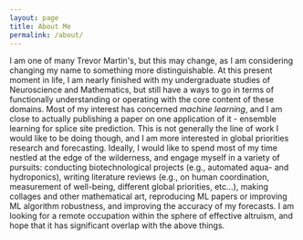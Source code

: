 ```yaml
---
layout: page
title: About Me
permalink: /about/
---
```


I am one of many Trevor Martin's, but this may change, as I am considering changing my name to something more distinguishable. At this present moment in life, I am nearly finished with my undergraduate studies of Neuroscience and Mathematics, but still have a ways to go in terms of functionally understanding or operating with the core content of these domains. Most of my interest has concerned _machine learning_, and I am close to actually publishing a paper on one application of it - ensemble learning for splice site prediction. This is not generally the line of work I would like to be doing though, and I am more interested in global priorities research and forecasting. Ideally, I would like to spend most of my time nestled at the edge of the wilderness, and engage myself in a variety of pursuits: conducting biotechnological projects (e.g., automated aqua- and hydroponics), writing literature reviews (e.g., on human coordination, measurement of well-being, different global priorities, etc...), making collages and other mathematical art, reproducing ML papers or improving ML algorithm robustness, and improving the accuracy of my forecasts. I am looking for a remote occupation within the sphere of effective altruism, and hope that it has significant overlap with the above things. 

